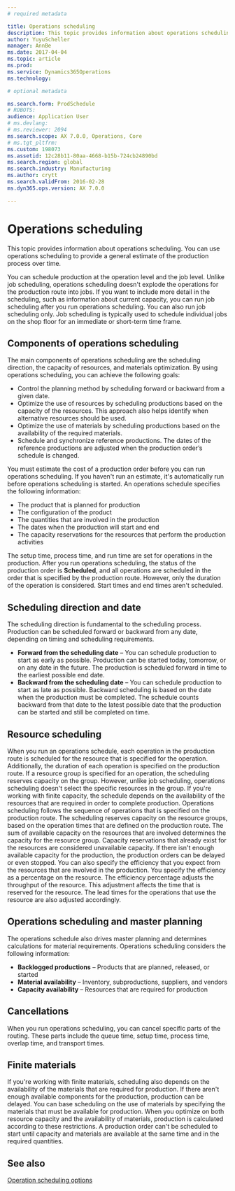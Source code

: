 ```yaml
---
# required metadata

title: Operations scheduling
description: This topic provides information about operations scheduling. You can use operations scheduling to provide a general estimate of the production process over time.
author: YuyuScheller
manager: AnnBe
ms.date: 2017-04-04
ms.topic: article
ms.prod: 
ms.service: Dynamics365Operations
ms.technology: 

# optional metadata

ms.search.form: ProdSchedule
# ROBOTS: 
audience: Application User
# ms.devlang: 
# ms.reviewer: 2094
ms.search.scope: AX 7.0.0, Operations, Core
# ms.tgt_pltfrm: 
ms.custom: 198073
ms.assetid: 12c28b11-80aa-4668-b15b-724cb24890bd
ms.search.region: global
ms.search.industry: Manufacturing
ms.author: crytt
ms.search.validFrom: 2016-02-28
ms.dyn365.ops.version: AX 7.0.0

---
```


# Operations scheduling

This topic provides information about operations scheduling. You can use operations scheduling to provide a general estimate of the production process over time.

You can schedule production at the operation level and the job level. Unlike job scheduling, operations scheduling doesn't explode the operations for the production route into jobs. If you want to include more detail in the scheduling, such as information about current capacity, you can run job scheduling after you run operations scheduling. You can also run job scheduling only. Job scheduling is typically used to schedule individual jobs on the shop floor for an immediate or short-term time frame.

## Components of operations scheduling
The main components of operations scheduling are the scheduling direction, the capacity of resources, and materials optimization. By using operations scheduling, you can achieve the following goals:

-   Control the planning method by scheduling forward or backward from a given date.
-   Optimize the use of resources by scheduling productions based on the capacity of the resources. This approach also helps identify when alternative resources should be used.
-   Optimize the use of materials by scheduling productions based on the availability of the required materials.
-   Schedule and synchronize reference productions. The dates of the reference productions are adjusted when the production order’s schedule is changed.

You must estimate the cost of a production order before you can run operations scheduling. If you haven't run an estimate, it's automatically run before operations scheduling is started. An operations schedule specifies the following information:

-   The product that is planned for production
-   The configuration of the product
-   The quantities that are involved in the production
-   The dates when the production will start and end
-   The capacity reservations for the resources that perform the production activities

The setup time, process time, and run time are set for operations in the production. After you run operations scheduling, the status of the production order is **Scheduled**, and all operations are scheduled in the order that is specified by the production route. However, only the duration of the operation is considered. Start times and end times aren't scheduled.

## Scheduling direction and date
The scheduling direction is fundamental to the scheduling process. Production can be scheduled forward or backward from any date, depending on timing and scheduling requirements.

-   **Forward from the scheduling date** – You can schedule production to start as early as possible. Production can be started today, tomorrow, or on any date in the future. The production is scheduled forward in time to the earliest possible end date.
-   **Backward from the scheduling date** – You can schedule production to start as late as possible. Backward scheduling is based on the date when the production must be completed. The schedule counts backward from that date to the latest possible date that the production can be started and still be completed on time.

## Resource scheduling
When you run an operations schedule, each operation in the production route is scheduled for the resource that is specified for the operation. Additionally, the duration of each operation is specified on the production route. If a resource group is specified for an operation, the scheduling reserves capacity on the group. However, unlike job scheduling, operations scheduling doesn't select the specific resources in the group. If you're working with finite capacity, the schedule depends on the availability of the resources that are required in order to complete production. Operations scheduling follows the sequence of operations that is specified on the production route. The scheduling reserves capacity on the resource groups, based on the operation times that are defined on the production route. The sum of available capacity on the resources that are involved determines the capacity for the resource group. Capacity reservations that already exist for the resources are considered unavailable capacity. If there isn't enough available capacity for the production, the production orders can be delayed or even stopped. You can also specify the efficiency that you expect from the resources that are involved in the production. You specify the efficiency as a percentage on the resource. The efficiency percentage adjusts the throughput of the resource. This adjustment affects the time that is reserved for the resource. The lead times for the operations that use the resource are also adjusted accordingly.

## Operations scheduling and master planning
The operations schedule also drives master planning and determines calculations for material requirements. Operations scheduling considers the following information:

-   **Backlogged productions** – Products that are planned, released, or started
-   **Material availability** – Inventory, subproductions, suppliers, and vendors
-   **Capacity availability** – Resources that are required for production

## Cancellations
When you run operations scheduling, you can cancel specific parts of the routing. These parts include the queue time, setup time, process time, overlap time, and transport times.

## Finite materials
If you're working with finite materials, scheduling also depends on the availability of the materials that are required for production. If there aren't enough available components for the production, production can be delayed. You can base scheduling on the use of materials by specifying the materials that must be available for production. When you optimize on both resource capacity and the availability of materials, production is calculated according to these restrictions. A production order can't be scheduled to start until capacity and materials are available at the same time and in the required quantities.

See also
--------

[Operation scheduling options](operation-scheduling-options.md)

